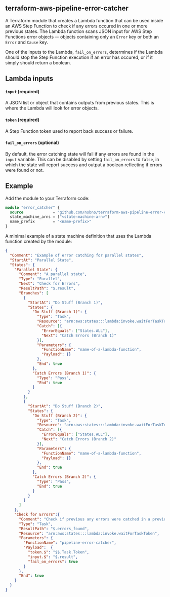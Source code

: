 ## terraform-aws-pipeline-error-catcher
A Terraform module that creates a Lambda function that can be used inside an AWS Step Function to check if any errors occured in one or more previous states. The Lambda function scans JSON input for AWS Step Functions error objects -- objects containing only an `Error` key or both an `Error` and `Cause` key.

One of the inputs to the Lambda, `fail_on_errors`, determines if the Lambda should stop the Step Function execution if an error has occured, or if it simply should return a boolean.

## Lambda inputs

#### `input` (required)
A JSON list or object that contains outputs from previous states. This is where the Lambda will look for error objects.

#### `token` (required)
A Step Function token used to report back success or failure.

#### `fail_on_errors` (optional)
By default, the error catching state will fail if any errors are found in the `input` variable. This can be disabled by setting `fail_on_errors` to `false`, in which the state will report success and output a boolean reflecting if errors were found or not.

## Example
Add the module to your Terraform code:
```terraform
module "error_catcher" {
  source             = "github.com/nsbno/terraform-aws-pipeline-error-catcher"
  state_machine_arns = ["<state-machine-arn>"]
  name_prefix        = "<name-prefix>"
}
```
A minimal example of a state machine definition that uses the Lambda function created by the module:

```json
{
  "Comment": "Example of error catching for parallel states",
  "StartAt": "Parallel State",
  "States": {
    "Parallel State": {
      "Comment": "A parallel state",
      "Type": "Parallel",
      "Next": "Check for Errors",
      "ResultPath": "$.result",
      "Branches": [
        {
          "StartAt": "Do Stuff (Branch 1)",
          "States": {
            "Do Stuff (Branch 1)": {
              "Type": "Task",
              "Resource": "arn:aws:states:::lambda:invoke.waitForTaskToken",
              "Catch": [{
                "ErrorEquals": ["States.ALL"],
                "Next": "Catch Errors (Branch 1)"
              }],
              "Parameters": {
                "FunctionName": "name-of-a-lambda-function",
                "Payload": {}
              },
              "End": true
            },
            "Catch Errors (Branch 1)": {
              "Type": "Pass",
              "End": true
            }
          }
        },
        {
          "StartAt": "Do Stuff (Branch 2)",
          "States": {
            "Do Stuff (Branch 2)": {
              "Type": "Task",
              "Resource": "arn:aws:states:::lambda:invoke.waitForTaskToken",
              "Catch": [{
                "ErrorEquals": ["States.ALL"],
                "Next": "Catch Errors (Branch 2)"
              }],
              "Parameters": {
                "FunctionName": "name-of-a-lambda-function",
                "Payload": {}
              },
              "End": true
            },
            "Catch Errors (Branch 2)": {
              "Type": "Pass",
              "End": true
            }
          }
        }
      ]
    },
    "Check for Errors":{
      "Comment": "Check if previous any errors were catched in a previous state",
      "Type": "Task",
      "ResultPath": "$.errors_found",
      "Resource": "arn:aws:states:::lambda:invoke.waitForTaskToken",
      "Parameters": {
        "FunctionName": "pipeline-error-catcher",
        "Payload":  {
          "token.$": "$$.Task.Token",
          "input.$": "$.result",
          "fail_on_errors": true
        }
      },
      "End": true
    }
  }
}
```
